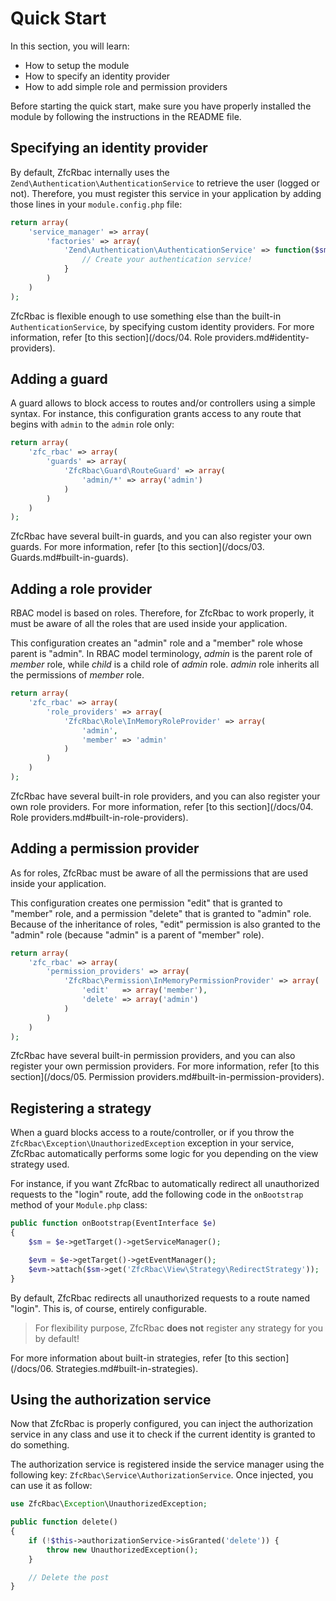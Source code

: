 # Quick Start

In this section, you will learn:

* How to setup the module
* How to specify an identity provider
* How to add simple role and permission providers

Before starting the quick start, make sure you have properly installed the module by following the instructions in
the README file.

## Specifying an identity provider

By default, ZfcRbac internally uses the `Zend\Authentication\AuthenticationService` to retrieve the user (logged or
not). Therefore, you must register this service in your application by adding those lines in your `module.config.php` file:

```php
return array(
    'service_manager' => array(
        'factories' => array(
	        'Zend\Authentication\AuthenticationService' => function($sm) {
	            // Create your authentication service!
	        }
	    )
    )
);
```

ZfcRbac is flexible enough to use something else than the built-in `AuthenticationService`, by specifying custom
identity providers. For more information, refer [to this section](/docs/04. Role providers.md#identity-providers).

## Adding a guard

A guard allows to block access to routes and/or controllers using a simple syntax. For instance, this configuration
grants access to any route that begins with `admin` to the `admin` role only:

```php
return array(
    'zfc_rbac' => array(
        'guards' => array(
	        'ZfcRbac\Guard\RouteGuard' => array(
                'admin/*' => array('admin')
	        )
        )
    )
);
```

ZfcRbac have several built-in guards, and you can also register your own guards. For more information, refer
[to this section](/docs/03. Guards.md#built-in-guards).

## Adding a role provider

RBAC model is based on roles. Therefore, for ZfcRbac to work properly, it must be aware of all the roles that are
used inside your application.

This configuration creates an "admin" role and a "member" role whose parent is "admin". In RBAC model terminology,
*admin* is the parent role of *member* role, while *child* is a child role of *admin* role. *admin* role inherits
all the permissions of *member* role.

```php
return array(
    'zfc_rbac' => array(
        'role_providers' => array(
	        'ZfcRbac\Role\InMemoryRoleProvider' => array(
	            'admin',
		        'member' => 'admin'
	        )
	    )
    )
);
```

ZfcRbac have several built-in role providers, and you can also register your own role providers. For more information,
refer [to this section](/docs/04. Role providers.md#built-in-role-providers).

## Adding a permission provider

As for roles, ZfcRbac must be aware of all the permissions that are used inside your application.

This configuration creates one permission "edit" that is granted to "member" role, and a permission "delete" that
is granted to "admin" role. Because of the inheritance of roles, "edit" permission is also granted to the "admin"
role (because "admin" is a parent of "member" role).

```php
return array(
    'zfc_rbac' => array(
        'permission_providers' => array(
	        'ZfcRbac\Permission\InMemoryPermissionProvider' => array(
	            'edit'   => array('member'),
		        'delete' => array('admin')
	        )
        )
    )
);
```

ZfcRbac have several built-in permission providers, and you can also register your own permission providers. For
more information, refer [to this section](/docs/05. Permission providers.md#built-in-permission-providers).

## Registering a strategy

When a guard blocks access to a route/controller, or if you throw the `ZfcRbac\Exception\UnauthorizedException`
exception in your service, ZfcRbac automatically performs some logic for you depending on the view strategy used.

For instance, if you want ZfcRbac to automatically redirect all unauthorized requests to the "login" route, add
the following code in the `onBootstrap` method of your `Module.php` class:

```php
public function onBootstrap(EventInterface $e)
{
    $sm = $e->getTarget()->getServiceManager();

    $evm = $e->getTarget()->getEventManager();
    $evm->attach($sm->get('ZfcRbac\View\Strategy\RedirectStrategy'));
}
```

By default, ZfcRbac redirects all unauthorized requests to a route named "login". This is, of course,
entirely configurable.

> For flexibility purpose, ZfcRbac **does not** register any strategy for you by default!

For more information about built-in strategies, refer [to this section](/docs/06. Strategies.md#built-in-strategies).

## Using the authorization service

Now that ZfcRbac is properly configured, you can inject the authorization service in any class and use it to check
if the current identity is granted to do something.

The authorization service is registered inside the service manager using the following key: `ZfcRbac\Service\AuthorizationService`.
Once injected, you can use it as follow:

```php
use ZfcRbac\Exception\UnauthorizedException;

public function delete()
{
    if (!$this->authorizationService->isGranted('delete')) {
        throw new UnauthorizedException();
    }

    // Delete the post
}
```
